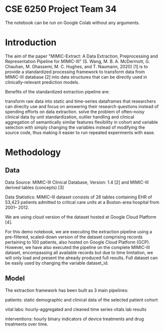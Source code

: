 # CSE 6250 Project Team 34

The notebook can be run on Google Colab without any arguments.

# Introduction
The aim of the paper "MIMIC-Extract: A Data Extraction, Preprocessing and Representation Pipeline for MIMIC-III" (S. Wang, M. B. A. McDermott, G. Chauhan, M. Ghassemi, M. C. Hughes, and T. Naumann, 2020) [1] is to provide a standardized processing framework to transform data from MIMIC-III database [2] into data structures that can be directly used in clinically-relevant prediction models.

Benefits of the standardized extraction pipeline are:

transform raw data into static and time-series dataframes that researchers can direclty use and focus on answering their research questions instead of spending efforts on data extraction.
solve the problem of often-noisy clinical data by unit standardization, outlier handling and clinical aggregation of semantically similar features
flexibility in cohort and variable selection with simply changing the variables instead of modifying the source code, thus making it easier to run repeated experiments with ease.

# Methodology
## Data
Data Source: MIMIC-III Clinical Database, Version: 1.4 [2] and MIMIC-III derived tables (concepts) [3]

Data Statistics: MIMIC-III dataset consists of 26 tables containing EHR of 53,423 patients admitted to critical care units at a Boston-area hospital from 2001– 2012.

We are using cloud version of the dataset hosted at Google Cloud Platform [4].

For this demo notebook, we are executing the extraction pipeline using a pre-filtered, scaled-down version of the dataset comprising records pertaining to 100 patients, also hosted on Google Cloud Platform (GCP). However, we have also executed the pipeline on the complete MIMIC-III dataset, encompassing all available records but due to time limitation, we will only load and present the already produced full results. Full dataset can be easily used by changing the variable dataset_id.

## Model
The extraction framework has been built as 3 main pipelines:

patients: static demographic and clinical data of the selected patient cohort

vital labs: hourly-aggregated and cleaned time series vitals lab results

interventions: hourly binary indicators of device treatments and drug treatments over time.


